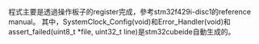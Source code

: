 程式主要是透過操作板子的register完成，參考stm32f429i-disc1的reference manual。
其中，SystemClock_Config(void)和Error_Handler(void)和assert_failed(uint8_t *file, uint32_t line)是stm32cubeide自動生成的。

